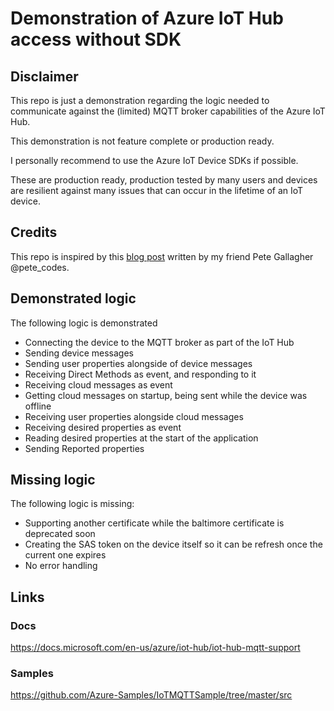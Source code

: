 ﻿# Demonstration of Azure IoT Hub access without SDK

## Disclaimer

This repo is just a demonstration regarding the logic needed to communicate against the (limited) MQTT broker capabilities of the Azure IoT Hub.

This demonstration is not feature complete or production ready.

I personally recommend to use the Azure IoT Device SDKs if possible. 

These are production ready, production tested by many users and devices are resilient against many issues that can occur in the lifetime of an IoT device.

## Credits

This repo is inspired by this [blog post](https://www.petecodes.co.uk/connecting-a-raspberry-pi-pico-w-to-microsoft-azure-iot-hub-using-micropython-and-mqtt/) written by my friend Pete Gallagher @pete_codes.

## Demonstrated logic

The following logic is demonstrated

- Connecting the device to the MQTT broker as part of the IoT Hub
- Sending device messages
- Sending user properties alongside of device messages
- Receiving Direct Methods as event, and responding to it
- Receiving cloud messages as event
- Getting cloud messages on startup, being sent while the device was offline
- Receiving user properties alongside cloud messages
- Receiving desired properties as event
- Reading desired properties at the start of the application
- Sending Reported properties

## Missing logic

The following logic is missing:

- Supporting another certificate while the baltimore certificate is deprecated soon
- Creating the SAS token on the device itself so it can be refresh once the current one expires
- No error handling

## Links

### Docs

https://docs.microsoft.com/en-us/azure/iot-hub/iot-hub-mqtt-support

### Samples

https://github.com/Azure-Samples/IoTMQTTSample/tree/master/src
